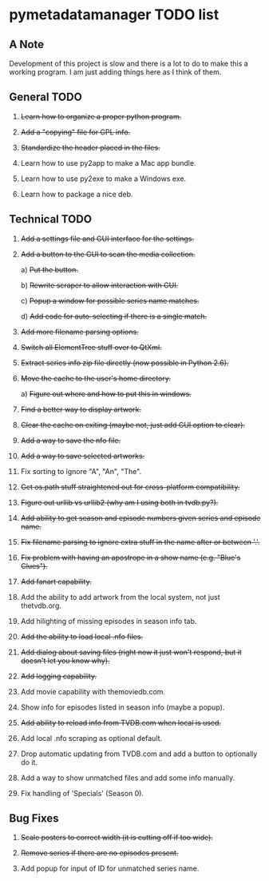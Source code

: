 pymetadatamanager TODO list
===========================

## A Note

Development of this project is slow and there is a lot to do to make this a working program.  I am just adding things here as I think of them.

## General TODO

01. <del>Learn how to organize a proper python program.</del>

02. <del>Add a "copying" file for GPL info.</del>

03. <del>Standardize the header placed in the files.</del>

04.  Learn how to use py2app to make a Mac app bundle.

05.  Learn how to use py2exe to make a Windows exe.

06.  Learn how to package a nice deb.

## Technical TODO

01. <del>Add a settings file and GUI interface for the settings.</del>

02. <del>Add a button to the GUI to scan the media collection.</del>

    a) <del>Put the button.</del>
 
    b) <del>Rewrite scraper to allow interaction with GUI.</del> 

    c) <del>Popup a window for possible series name matches.</del>

    d) <del>Add code for auto-selecting if there is a single match.</del>

03. <del>Add more filename parsing options.</del>

04. <del>Switch all ElementTree stuff over to QtXml.</del>

05. <del>Extract series info zip file directly (now possible in Python 2.6).</del>

06. <del>Move the cache to the user's home directory.</del>

    a) <del>Figure out where and how to put this in windows.</del>

07. <del>Find a better way to display artwork.</del>

08. <del>Clear the cache on exiting (maybe not, just add GUI option to clear).</del>

09. <del>Add a way to save the nfo file.</del>

10. <del>Add a way to save selected artworks.</del>

11. Fix sorting to ignore "A", "An", "The".

12. <del>Get os.path stuff straightened out for cross-platform compatibility.</del>

13. <del>Figure out urllib vs urllib2 (why am I using both in tvdb.py?).</del>

14. <del>Add ability to get season and episode numbers given series and episode name.</del>

15. <del>Fix filename parsing to ignore extra stuff in the name after or between '.'.</del>

16. <del>Fix problem with having an apostrope in a show name (e.g. "Blue's Clues").</del>

17. <del>Add fanart capability.</del>

18. Add the ability to add artwork from the local system, not just thetvdb.org.

19. Add hilighting of missing episodes in season info tab.

20. <del>Add the ability to load local .nfo files.</del>

21. <del>Add dialog about saving files (right now it just won't respond, but it doesn't let you know why).</del>

22. <del>Add logging capability.</del>

23. Add movie capability with themoviedb.com.

24. Show info for episodes listed in season info (maybe a popup).

25. <del>Add ability to reload info from TVDB.com when local is used.</del>

26. Add local .nfo scraping as optional default.

27. Drop automatic updating from TVDB.com and add a button to optionally do it.

28. Add a way to show unmatched files and add some info manually.

29. Fix handling of 'Specials' (Season 0).

## Bug Fixes

01. <del>Scale posters to correct width (it is cutting off if too wide).</del>

02. <del>Remove series if there are no episodes present.

03. Add popup for input of ID for unmatched series name.
